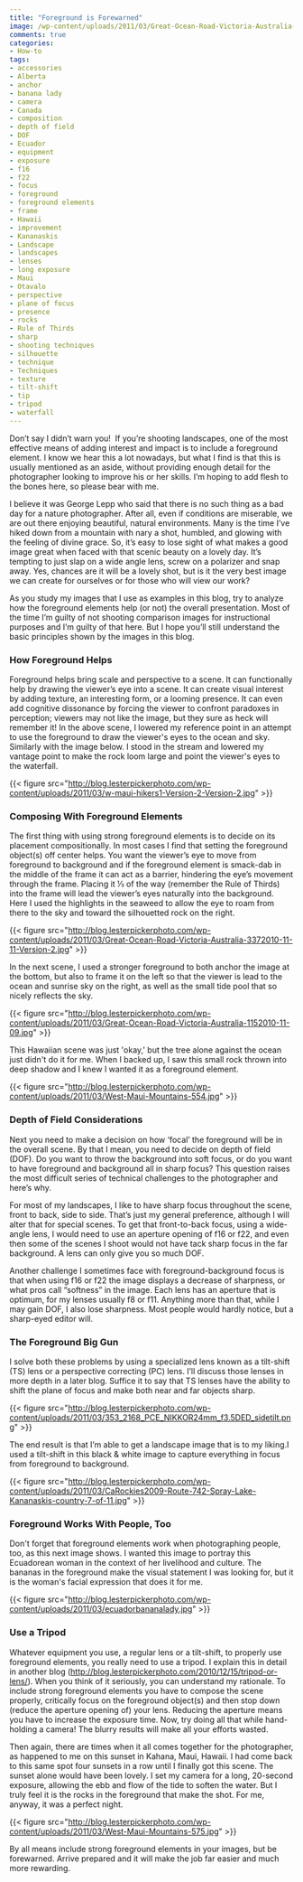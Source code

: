 ```yaml
---
title: "Foreground is Forewarned"
image: /wp-content/uploads/2011/03/Great-Ocean-Road-Victoria-Australia-1102010-11-09.jpg
comments: true
categories:
- How-to
tags:
- accessories
- Alberta
- anchor
- banana lady
- camera
- Canada
- composition
- depth of field
- DOF
- Ecuador
- equipment
- exposure
- f16
- f22
- focus
- foreground
- foreground elements
- frame
- Hawaii
- improvement
- Kananaskis
- Landscape
- landscapes
- lenses
- long exposure
- Maui
- Otavalo
- perspective
- plane of focus
- presence
- rocks
- Rule of Thirds
- sharp
- shooting techniques
- silhouette
- technique
- Techniques
- texture
- tilt-shift
- tip
- tripod
- waterfall
---
```

Don’t say I didn’t warn you!  If you’re shooting landscapes, one of the most effective means of adding interest and impact is to include a foreground element. I know we hear this a lot nowadays, but what I find is that this is usually mentioned as an aside, without providing enough detail for the photographer looking to improve his or her skills. I’m hoping to add flesh to the bones here, so please bear with me.

I believe it was George Lepp who said that there is no such thing as a bad day for a nature photographer. After all, even if conditions are miserable, we are out there enjoying beautiful, natural environments. Many is the time I’ve hiked down from a mountain with nary a shot, humbled, and glowing with the feeling of divine grace. So, it’s easy to lose sight of what makes a good image great when faced with that scenic beauty on a lovely day. It’s tempting to just slap on a wide angle lens, screw on a polarizer and snap away. Yes, chances are it will be a lovely shot, but is it the very best image we can create for ourselves or for those who will view our work?

As you study my images that I use as examples in this blog, try to analyze how the foreground elements help (or not) the overall presentation. Most of the time I’m guilty of not shooting comparison images for instructional purposes and I’m guilty of that here. But I hope you’ll still understand the basic principles shown by the images in this blog. 

<h3>How Foreground Helps</h3>
Foreground helps bring scale and perspective to a scene. It can functionally help by drawing the viewer’s eye into a scene. It can create visual interest by adding texture, an interesting form, or a looming presence. It can even add cognitive dissonance by forcing the viewer to confront paradoxes in perception; viewers may not like the image, but they sure as heck will remember it! In the above scene, I lowered my reference point in an attempt to use the foreground to draw the viewer's eyes to the ocean and sky. Similarly with the image below. I stood in the stream and lowered my vantage point to make the rock loom large and point the viewer's eyes to the waterfall.

{{< figure src="http://blog.lesterpickerphoto.com/wp-content/uploads/2011/03/w-maui-hikers1-Version-2-Version-2.jpg" >}}

<h3>Composing With Foreground Elements</h3>
The first thing with using strong foreground elements is to decide on its placement compositionally. In most cases I find that setting the foreground object(s) off center helps. You want the viewer’s eye to move from foreground to background and if the foreground element is smack-dab in the middle of the frame it can act as a barrier, hindering the eye’s movement through the frame. Placing it ⅓ of the way (remember the Rule of Thirds) into the frame will lead the viewer’s eyes naturally into the background. Here I used the highlights in the seaweed to allow the eye to roam from there to the sky and toward the silhouetted rock on the right.

{{< figure src="http://blog.lesterpickerphoto.com/wp-content/uploads/2011/03/Great-Ocean-Road-Victoria-Australia-3372010-11-11-Version-2.jpg" >}}

In the next scene, I used a stronger foreground to both anchor the image at the bottom, but also to frame it on the left so that the viewer is lead to the ocean and sunrise sky on the right, as well as the small tide pool that so nicely reflects the sky.

{{< figure src="http://blog.lesterpickerphoto.com/wp-content/uploads/2011/03/Great-Ocean-Road-Victoria-Australia-1152010-11-09.jpg" >}}

This Hawaiian scene was just 'okay,' but the tree alone against the ocean just didn't do it for me. When I backed up, I saw this small rock thrown into deep shadow and I knew I wanted it as a foreground element.

{{< figure src="http://blog.lesterpickerphoto.com/wp-content/uploads/2011/03/West-Maui-Mountains-554.jpg" >}}

<h3>Depth of Field Considerations</h3>
Next you need to make a decision on how ‘focal’ the foreground will be in the overall scene. By that I mean, you need to decide on depth of field (DOF). Do you want to throw the background into soft focus, or do you want to have foreground and background all in sharp focus? This question raises the most difficult series of technical challenges to the photographer and here’s why.

For most of my landscapes, I like to have sharp focus throughout the scene, front to back, side to side. That’s just my general preference, although I will alter that for special scenes. To get that front-to-back focus, using a wide-angle lens, I would need to use an aperture opening of f16 or f22, and even then some of the scenes I shoot would not have tack sharp focus in the far background. A lens can only give you so much DOF.

Another challenge I sometimes face with foreground-background focus is that when using f16 or f22 the image displays a decrease of sharpness, or what pros call “softness” in the image. Each lens has an aperture that is optimum, for my lenses usually f8 or f11. Anything more than that, while I may gain DOF, I also lose sharpness. Most people would hardly notice, but a sharp-eyed editor will.

<h3>The Foreground Big Gun</h3>
I solve both these problems by using a specialized lens known as a tilt-shift (TS) lens or a perspective correcting (PC) lens. I’ll discuss those lenses in more depth in a later blog. Suffice it to say that TS lenses have the ability to shift the plane of focus and make both near and far objects sharp.
<div>

{{< figure src="http://blog.lesterpickerphoto.com/wp-content/uploads/2011/03/353_2168_PCE_NIKKOR24mm_f3.5DED_sidetilt.png" >}}

The end result is that I’m able to get a landscape image that is to my liking.I used a tilt-shift in this black &amp; white image to capture everything in focus from foreground to background.

{{< figure src="http://blog.lesterpickerphoto.com/wp-content/uploads/2011/03/CaRockies2009-Route-742-Spray-Lake-Kananaskis-country-7-of-11.jpg" >}}

<h3>Foreground Works With People, Too</h3>
Don't forget that foreground elements work when photographing people, too, as this next image shows. I wanted this image to portray this Ecuadorean woman in the context of her livelihood and culture. The bananas in the foreground make the visual statement I was looking for, but it is the woman's facial expression that does it for me.

{{< figure src="http://blog.lesterpickerphoto.com/wp-content/uploads/2011/03/ecuadorbananalady.jpg" >}}

<h3>Use a Tripod</h3>
Whatever equipment you use, a regular lens or a tilt-shift, to properly use foreground elements, you really need to use a tripod. I explain this in detail in another blog (<a href="http://blog.lesterpickerphoto.com/2010/12/15/tripod-or-lens/">http://blog.lesterpickerphoto.com/2010/12/15/tripod-or-lens/</a>). When you think of it seriously, you can understand my rationale. To include strong foreground elements you have to compose the scene properly, critically focus on the foreground object(s) and then stop down (reduce the aperture opening of) your lens. Reducing the aperture means you have to increase the exposure time. Now, try doing all that while hand-holding a camera! The blurry results will make all your efforts wasted.

Then again, there are times when it all comes together for the photographer, as happened to me on this sunset in Kahana, Maui, Hawaii. I had come back to this same spot four sunsets in a row until I finally got this scene. The sunset alone would have been lovely. I set my camera for a long, 20-second exposure, allowing the ebb and flow of the tide to soften the water. But I truly feel it is the rocks in the foreground that make the shot. For me, anyway, it was a perfect night.

{{< figure src="http://blog.lesterpickerphoto.com/wp-content/uploads/2011/03/West-Maui-Mountains-575.jpg" >}}

By all means include strong foreground elements in your images, but be forewarned. Arrive prepared and it will make the job far easier and much more rewarding.